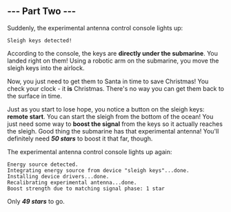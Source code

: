 ## --- Part Two ---
Suddenly, the experimental antenna control console lights up:
 

```
Sleigh keys detected!
```

 
According to the console, the keys are **directly under the submarine**. You landed<!--- Thanks to the deep-sea marine biologist, who apparently works at the Biham-Middleton-Levine oceanic research institute. --> right on them! Using a robotic arm on the submarine, you move the sleigh keys into the airlock.
 
Now, you just need to get them to Santa in time to save Christmas! You check your clock - it **is** Christmas. There's no way you can get them back to the surface in time.
 
Just as you start to lose hope, you notice a button on the sleigh keys: **remote start**. You can start the sleigh from the bottom of the ocean! You just need some way to **boost the signal** from the keys so it actually reaches the sleigh. Good thing the submarine has that experimental antenna! You'll definitely need ***50 stars*** to boost it that far, though.
 
The experimental antenna control console lights up again:
 

```
Energy source detected.
Integrating energy source from device "sleigh keys"...done.
Installing device drivers...done.
Recalibrating experimental antenna...done.
Boost strength due to matching signal phase: 1 star
```

 
Only ***49 stars*** to go.
 